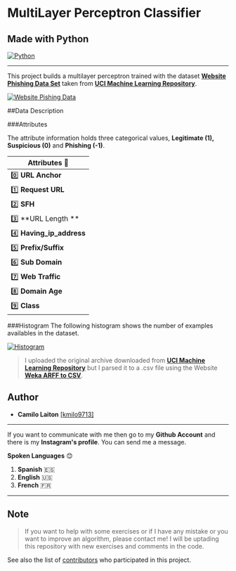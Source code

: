 # MultiLayer Perceptron Classifier
## Made with Python
  [![Python](https://s3-us-west-2.amazonaws.com/devcodepro/media/blog/por-que-aprender-python.png "Python")](http://https://s3-us-west-2.amazonaws.com/devcodepro/media/blog/por-que-aprender-python.png "Python")
  

------------

  This project builds a multilayer perceptron trained with the dataset **[Website Phishing Data Set](https://archive.ics.uci.edu/ml/datasets/Website+Phishing)** taken from [**UCI Machine Learning Repository**](https://archive.ics.uci.edu/ml/index.php).
  
  [![Website Pishing Data](https://computervisiononline.com/sites/default/files/uci-machinelearningrepo.png "Website Pishing Data")](https://computervisiononline.com/sites/default/files/uci-machinelearningrepo.png "Website Pishing Data")
  
  ##Data Description
  
  ###Attributes
  
 The attribute information holds three categorical values, **Legitimate (1), Suspicious (0)** and **Phishing (-1)**.
  
  | Attributes :floppy_disk:  |
| ------------ |
| :zero: **URL Anchor**  |
| :one: **Request URL**  |
| :two: **SFH**  |
| :three: **URL Length **  |
| :four: **Having_ip_address**  |
| :five: **Prefix/Suffix**  |
| :six: **Sub Domain**  |
| :seven: **Web Traffic**  |
| :eight: **Domain Age**  |
| :nine: **Class**  |

###Histogram
The following histogram shows the number of examples availables in the dataset.

[![Histogram](https://i.ibb.co/SV8L5S2/Resultados.png "Histogram")](http://i.ibb.co/SV8L5S2/Resultados.png "Histogram")

> I uploaded the original archive downloaded from [**UCI Machine Learning Repository**](https://archive.ics.uci.edu/ml/index.php) but I parsed it to a .csv file using the Website [**Weka ARFF to CSV**](https://pulipulichen.github.io/jieba-js/weka/arff2csv/).

## Author
- **Camilo Laiton** [[kmilo9713]](https://github.com/kmilo9713)

------------
If you want to communicate with me then go to my **Github Account** and there is my **Instagram's profile**. You can send me a message.

**Spoken Languages** :blush:
1. **Spanish** :es:
2. **English** :us:
3. **French** :fr:

------------

## Note
> If you want to help with some exercises or if I have any mistake or you want to improve an algorithm, please contact me!
> I will be uptading this repository with new exercises and comments in the code.

See also the list of [contributors](https://github.com/kmilo9713/Artificial_Intelligence/graphs/contributors) who participated in this project.
